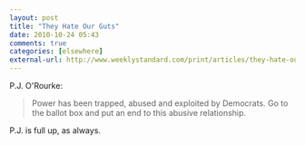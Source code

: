 ```yaml
---
layout: post  
title: "They Hate Our Guts"  
date: 2010-10-24 05:43  
comments: true  
categories: [elsewhere]
external-url: http://www.weeklystandard.com/print/articles/they-hate-our-guts_511739.html  
---
```


P.J. O'Rourke:

>Power has been trapped, abused and exploited by Democrats. Go to the ballot box and put an end to this abusive relationship.

P.J. is full up, as always.
